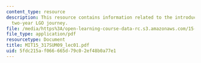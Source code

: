 ```yaml
---
content_type: resource
description: This resource contains information related to the introduction to the
  two-year LGO journey.
file: /media/https%3A/open-learning-course-data-rc.s3.amazonaws.com/15-317-organizational-leadership-and-change-summer-2009/5fdc215af066665d79c02ef48b0a77e1_MIT15_317SUM09_lec01.pdf
file_type: application/pdf
resourcetype: Document
title: MIT15_317SUM09_lec01.pdf
uid: 5fdc215a-f066-665d-79c0-2ef48b0a77e1
---
```

